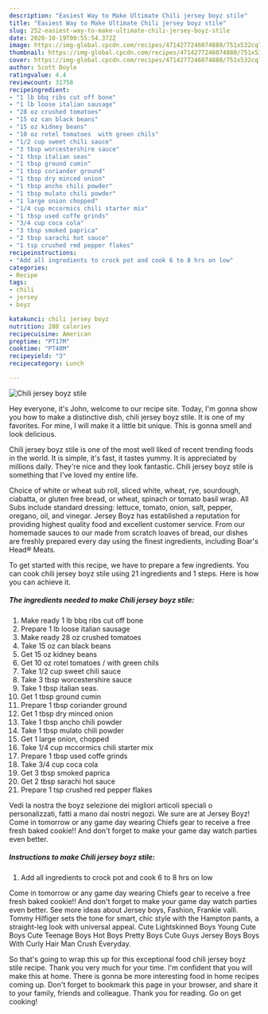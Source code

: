 ```yaml
---
description: "Easiest Way to Make Ultimate Chili jersey boyz stile"
title: "Easiest Way to Make Ultimate Chili jersey boyz stile"
slug: 252-easiest-way-to-make-ultimate-chili-jersey-boyz-stile
date: 2020-10-19T00:55:54.372Z
image: https://img-global.cpcdn.com/recipes/4714277246074880/751x532cq70/chili-jersey-boyz-stile-recipe-main-photo.jpg
thumbnail: https://img-global.cpcdn.com/recipes/4714277246074880/751x532cq70/chili-jersey-boyz-stile-recipe-main-photo.jpg
cover: https://img-global.cpcdn.com/recipes/4714277246074880/751x532cq70/chili-jersey-boyz-stile-recipe-main-photo.jpg
author: Scott Doyle
ratingvalue: 4.4
reviewcount: 31758
recipeingredient:
- "1 lb bbq ribs cut off bone"
- "1 lb loose italian sausage"
- "28 oz crushed tomatoes"
- "15 oz can black beans"
- "15 oz kidney beans"
- "10 oz rotel tomatoes  with green chils"
- "1/2 cup sweet chili sauce"
- "3 tbsp worcestershire sauce"
- "1 tbsp italian seas"
- "1 tbsp ground cumin"
- "1 tbsp coriander ground"
- "1 tbsp dry minced onion"
- "1 tbsp ancho chili powder"
- "1 tbsp mulato chili powder"
- "1 large onion chopped"
- "1/4 cup mccormics chili starter mix"
- "1 tbsp used coffe grinds"
- "3/4 cup coca cola"
- "3 tbsp smoked paprica"
- "2 tbsp sarachi hot sauce"
- "1 tsp crushed red pepper flakes"
recipeinstructions:
- "Add all ingredients to crock pot and cook 6 to 8 hrs on low"
categories:
- Recipe
tags:
- chili
- jersey
- boyz

katakunci: chili jersey boyz 
nutrition: 280 calories
recipecuisine: American
preptime: "PT17M"
cooktime: "PT40M"
recipeyield: "3"
recipecategory: Lunch

---
```



![Chili jersey boyz stile](https://img-global.cpcdn.com/recipes/4714277246074880/751x532cq70/chili-jersey-boyz-stile-recipe-main-photo.jpg)

Hey everyone, it's John, welcome to our recipe site. Today, I'm gonna show you how to make a distinctive dish, chili jersey boyz stile. It is one of my favorites. For mine, I will make it a little bit unique. This is gonna smell and look delicious.

Chili jersey boyz stile is one of the most well liked of recent trending foods in the world. It is simple, it's fast, it tastes yummy. It is appreciated by millions daily. They're nice and they look fantastic. Chili jersey boyz stile is something that I've loved my entire life.

Choice of white or wheat sub roll, sliced white, wheat, rye, sourdough, ciabatta, or gluten free bread, or wheat, spinach or tomato basil wrap. All Subs include standard dressing: lettuce, tomato, onion, salt, pepper, oregano, oil, and vinegar. Jersey Boyz has established a reputation for providing highest quality food and excellent customer service. From our homemade sauces to our made from scratch loaves of bread, our dishes are freshly prepared every day using the finest ingredients, including Boar&#39;s Head® Meats.


To get started with this recipe, we have to prepare a few ingredients. You can cook chili jersey boyz stile using 21 ingredients and 1 steps. Here is how you can achieve it.

<!--inarticleads1-->

##### The ingredients needed to make Chili jersey boyz stile:

1. Make ready 1 lb bbq ribs cut off bone
1. Prepare 1 lb loose italian sausage
1. Make ready 28 oz crushed tomatoes
1. Take 15 oz can black beans
1. Get 15 oz kidney beans
1. Get 10 oz rotel tomatoes / with green chils
1. Take 1/2 cup sweet chili sauce
1. Take 3 tbsp worcestershire sauce
1. Take 1 tbsp italian seas.
1. Get 1 tbsp ground cumin
1. Prepare 1 tbsp coriander ground
1. Get 1 tbsp dry minced onion
1. Take 1 tbsp ancho chili powder
1. Take 1 tbsp mulato chili powder
1. Get 1 large onion, chopped
1. Take 1/4 cup mccormics chili starter mix
1. Prepare 1 tbsp used coffe grinds
1. Take 3/4 cup coca cola
1. Get 3 tbsp smoked paprica
1. Get 2 tbsp sarachi hot sauce
1. Prepare 1 tsp crushed red pepper flakes


Vedi la nostra the boyz selezione dei migliori articoli speciali o personalizzati, fatti a mano dai nostri negozi. We sure are at Jersey Boyz! Come in tomorrow or any game day wearing Chiefs gear to receive a free fresh baked cookie!! And don&#39;t forget to make your game day watch parties even better. 

<!--inarticleads2-->

##### Instructions to make Chili jersey boyz stile:

1. Add all ingredients to crock pot and cook 6 to 8 hrs on low


Come in tomorrow or any game day wearing Chiefs gear to receive a free fresh baked cookie!! And don&#39;t forget to make your game day watch parties even better. See more ideas about Jersey boys, Fashion, Frankie valli. Tommy Hilfiger sets the tone for smart, chic style with the Hampton pants, a straight-leg look with universal appeal. Cute Lightskinned Boys Young Cute Boys Cute Teenage Boys Hot Boys Pretty Boys Cute Guys Jersey Boys Boys With Curly Hair Man Crush Everyday. 

So that's going to wrap this up for this exceptional food chili jersey boyz stile recipe. Thank you very much for your time. I'm confident that you will make this at home. There is gonna be more interesting food in home recipes coming up. Don't forget to bookmark this page in your browser, and share it to your family, friends and colleague. Thank you for reading. Go on get cooking!
